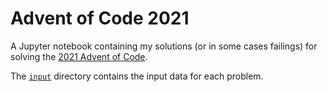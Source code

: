 # Advent of Code 2021

A Jupyter notebook containing my solutions (or in some cases failings)
for solving the [2021 Advent of Code](https://adventofcode.com/2021).

The [`input`](input) directory contains the input data for each problem.
